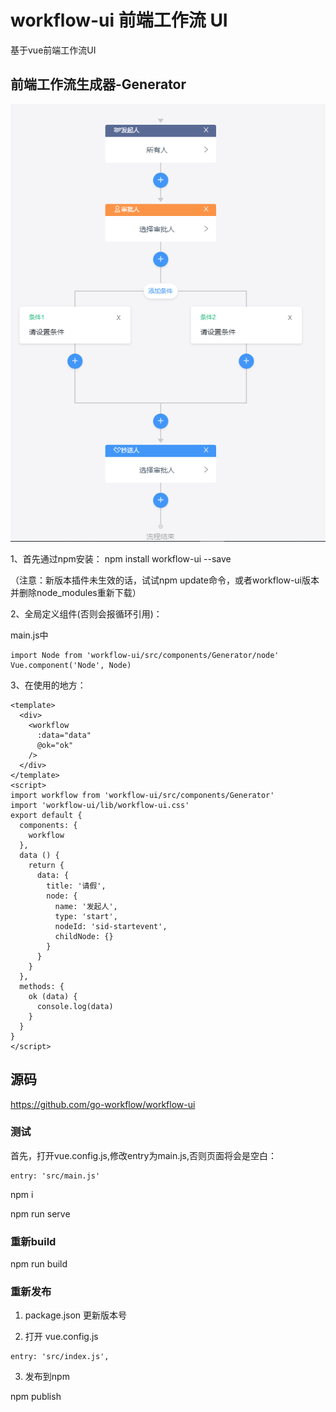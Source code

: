 # workflow-ui 前端工作流 UI

基于vue前端工作流UI

## 前端工作流生成器-Generator

<img src="./doc/img/workflow-ui.png"/>

1、首先通过npm安装： npm install workflow-ui --save

（注意：新版本插件未生效的话，试试npm update命令，或者workflow-ui版本并删除node_modules重新下载）

2、全局定义组件(否则会报循环引用)：

main.js中

```
import Node from 'workflow-ui/src/components/Generator/node'
Vue.component('Node', Node)
```

3、在使用的地方：

```
<template>
  <div>
    <workflow
      :data="data"
      @ok="ok"
    />
  </div>
</template>
<script>
import workflow from 'workflow-ui/src/components/Generator'
import 'workflow-ui/lib/workflow-ui.css'
export default {
  components: {
    workflow
  },
  data () {
    return {
      data: {
        title: '请假',
        node: {
          name: '发起人',
          type: 'start',
          nodeId: 'sid-startevent',
          childNode: {}
        }
      }
    }
  },
  methods: {
    ok (data) {
      console.log(data)
    }
  }
}
</script>
```

## 源码 

https://github.com/go-workflow/workflow-ui


### 测试

首先，打开vue.config.js,修改entry为main.js,否则页面将会是空白：

```
entry: 'src/main.js'
```

npm i

npm run serve

### 重新build

npm run build

### 重新发布

1. package.json 更新版本号

2. 打开 vue.config.js

```
entry: 'src/index.js',
```

3. 发布到npm

npm publish